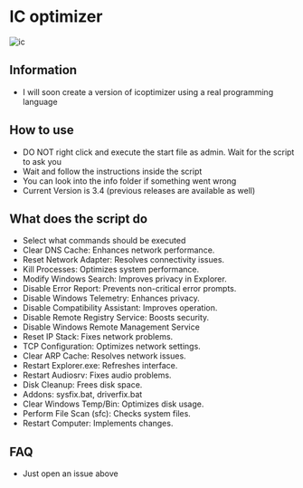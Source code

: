 # IC optimizer
![ic](https://github.com/jqvxz/icoptimizer/assets/143961758/aaecb917-3c01-4c68-b402-dd60a09bc230)

## Information
- I will soon create a version of icoptimizer using a real programming language
                        
## How to use
- DO NOT right click and execute the start file as admin. Wait for the script to ask you
- Wait and follow the instructions inside the script 
- You can look into the info folder if something went wrong
- Current Version is 3.4 (previous releases are available as well)

## What does the script do
- Select what commands should be executed
- Clear DNS Cache: Enhances network performance.
- Reset Network Adapter: Resolves connectivity issues.
- Kill Processes: Optimizes system performance.
- Modify Windows Search: Improves privacy in Explorer.
- Disable Error Report: Prevents non-critical error prompts.
- Disable Windows Telemetry: Enhances privacy.
- Disable Compatibility Assistant: Improves operation.
- Disable Remote Registry Service: Boosts security.
- Disable Windows Remote Management Service
- Reset IP Stack: Fixes network problems.
- TCP Configuration: Optimizes network settings.
- Clear ARP Cache: Resolves network issues.
- Restart Explorer.exe: Refreshes interface.
- Restart Audiosrv: Fixes audio problems.
- Disk Cleanup: Frees disk space.
- Addons: sysfix.bat, driverfix.bat
- Clear Windows Temp/Bin: Optimizes disk usage.
- Perform File Scan (sfc): Checks system files.
- Restart Computer: Implements changes.
    
## FAQ
- Just open an issue above 
